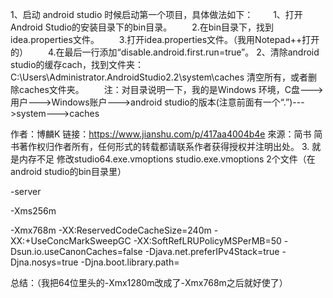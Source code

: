 1、启动 android studio 时候启动第一个项目，具体做法如下：
　　1、打开Android Studio的安装目录下的bin目录。
　　2.在bin目录下，找到idea.properties文件。
　　3.打开idea.properties文件。（我用Notepad++打开的）
　　4.在最后一行添加“disable.android.first.run=true”。
2、清除android studio的缓存cach，找到文件夹：C:\Users\Administrator.AndroidStudio2.2\system\caches 清空所有，或者删除caches文件夹。
　　注：对目录说明一下，我的是Windows 环境，C盘--->用户--->Windows账户--->android studio的版本(注意前面有一个“.”)--->system--->caches


作者：博麟K
链接：https://www.jianshu.com/p/417aa4004b4e
來源：简书
简书著作权归作者所有，任何形式的转载都请联系作者获得授权并注明出处。
3. 就是内存不足 修改studio64.exe.vmoptions    studio.exe.vmoptions  2个文件（在android studio的bin目录里）

-server

-Xms256m

-Xmx768m
-XX:ReservedCodeCacheSize=240m
-XX:+UseConcMarkSweepGC
-XX:SoftRefLRUPolicyMSPerMB=50
-Dsun.io.useCanonCaches=false
-Djava.net.preferIPv4Stack=true
-Djna.nosys=true
-Djna.boot.library.path=

总结：（我把64位里头的-Xmx1280m改成了-Xmx768m之后就好使了）